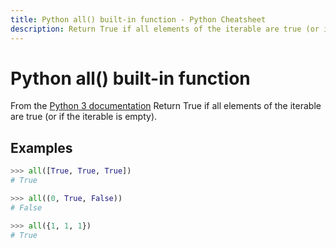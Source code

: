 ```yaml
---
title: Python all() built-in function - Python Cheatsheet
description: Return True if all elements of the iterable are true (or if the iterable is empty).
---
```


# Python all() built-in function

<base-disclaimer>
  <base-disclaimer-title>
    From the <a target="_blank" href="https://docs.python.org/3/library/functions.html#all">Python 3 documentation</a>
  </base-disclaimer-title>
  <base-disclaimer-content>
    Return True if all elements of the iterable are true (or if the iterable is empty).
  </base-disclaimer-content>
</base-disclaimer>

## Examples

```python
>>> all([True, True, True])
# True

>>> all((0, True, False))
# False

>>> all({1, 1, 1})
# True
```
